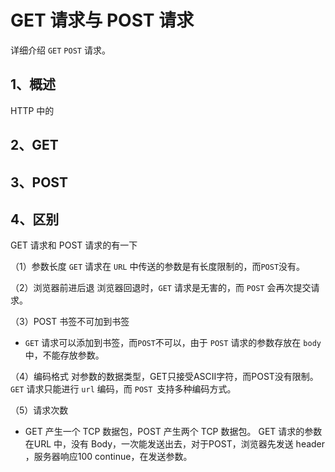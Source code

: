 # GET 请求与 POST 请求

详细介绍 `GET` `POST` 请求。

## 1、概述

HTTP 中的

## 2、GET



## 3、POST


## 4、区别

GET 请求和 POST 请求的有一下

（1）参数长度
`GET` 请求在 `URL` 中传送的参数是有长度限制的，而`POST`没有。

（2）浏览器前进后退
 浏览器回退时，`GET` 请求是无害的，而 `POST` 会再次提交请求。

（3）POST 书签不可加到书签
- `GET` 请求可以添加到书签，而`POST`不可以，由于 `POST` 请求的参数存放在 `body` 中，不能存放参数。

（4）编码格式
对参数的数据类型，GET只接受ASCII字符，而POST没有限制。
`GET` 请求只能进行 `url` 编码，而 `POST `支持多种编码方式。

（5）请求次数
- GET 产生一个 TCP 数据包，POST 产生两个 TCP 数据包。
 GET 请求的参数在URL 中，没有 Body，一次能发送出去，对于POST，浏览器先发送 header ，服务器响应100 continue，在发送参数。